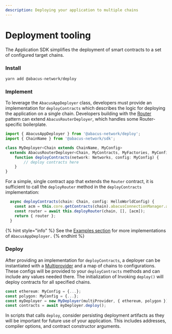 ```yaml
---
description: Deploying your application to multiple chains
---
```


# Deployment tooling

The Application SDK simplifies the deployment of smart contracts to a set of configured target chains.

### Install

```shell
yarn add @abacus-network/deploy
```

### Implement

To leverage the `AbacusAppDeployer` class, developers must provide an implementation for `deployContracts` which describes the logic for deploying the application on a single chain. Developers building with the [Router](../contract-sdk/router.md) pattern can extend `AbacusRouterDeployer`, which handles some Router-specific boilerplate.

```typescript
import { AbacusAppDeployer } from '@abacus-network/deploy';
import { ChainName } from '@abacus-network/sdk';

class MyDeployer<Chain extends ChainName, MyConfig>
  extends AbacusRouterDeployer<Chain, MyContracts, MyFactories, MyConfig> { 
    function deployContracts(network: Networks, config: MyConfig) {
        // deploy contracts here
    }
}
```

For a simple, single contract app that extends the `Router` contract, it is sufficient to call the `deployRouter` method in the `deployContracts` implementation:

```typescript
  async deployContracts(chain: Chain, config: HelloWorldConfig) {
    const acm = this.core.getContracts(chain).abacusConnectionManager.address;
    const router = await this.deployRouter(chain, [], [acm]);
    return { router };
  }
```

{% hint style="info" %}
See the [Examples section](../examples/) for more implementations of `AbacusAppDeployer.`
{% endhint %}

### Deploy

After providing an implementation for `deployContracts`, a deployer can be instantiated with a [Multiprovider](multiprovider.md) and a map of chains to configurations. These configs will be provided to your `deployContracts` methods and can include any values needed there. The initialization of Invoking `deploy()` will deploy contracts for all specified chains.&#x20;

```typescript
const ethereum: MyConfig = {...};
const polygon: MyConfig = {...};
const myDeployer = new MyDeployer(multiProvider, { ethereum, polygon });
const contracts = await myDeployer.deploy();
```

In scripts that calls `deploy`, consider persisting deployment artifacts as they will be  important for future use of your application. This includes addresses, compiler options, and contract constructor arguments.
